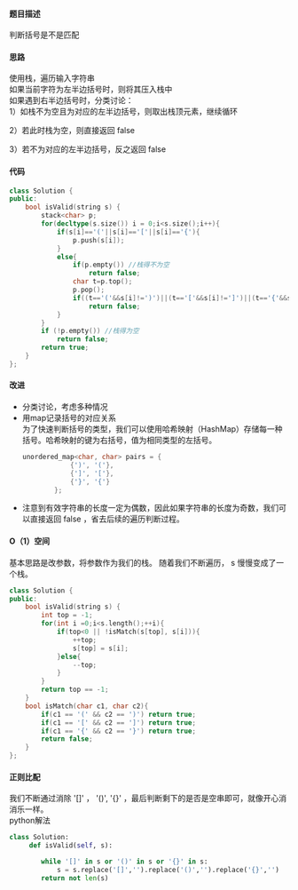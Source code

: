 #### 题目描述 ####  
判断括号是不是匹配

#### 思路 ####
使用栈，遍历输入字符串  
如果当前字符为左半边括号时，则将其压入栈中  
如果遇到右半边括号时，分类讨论：  
1）如栈不为空且为对应的左半边括号，则取出栈顶元素，继续循环  
  
2）若此时栈为空，则直接返回 false  
  
3）若不为对应的左半边括号，反之返回 false  

#### 代码 ####
```cpp
class Solution {
public:
    bool isValid(string s) {
        stack<char> p;
        for(decltype(s.size()) i = 0;i<s.size();i++){
            if(s[i]=='('||s[i]=='['||s[i]=='{'){
                p.push(s[i]);
            }
            else{
                if(p.empty()) //栈得不为空
                    return false;
                char t=p.top();
                p.pop();
                if((t=='('&&s[i]!=')')||(t=='['&&s[i]!=']')||(t=='{'&&s[i]!='}'))
                    return false;
            }
        }
        if (!p.empty()) //栈得为空
            return false;
        return true;
    }
};
```

#### 改进 ####
- 分类讨论，考虑多种情况  
- 用map记录括号的对应关系  
为了快速判断括号的类型，我们可以使用哈希映射（HashMap）存储每一种括号。哈希映射的键为右括号，值为相同类型的左括号。  
    ```cpp
    unordered_map<char, char> pairs = {
                {')', '('},
                {']', '['},
                {'}', '{'}
            };
    ```
- 注意到有效字符串的长度一定为偶数，因此如果字符串的长度为奇数，我们可以直接返回 false ，省去后续的遍历判断过程。

#### O（1）空间 ####
基本思路是改参数，将参数作为我们的栈。  随着我们不断遍历， s 慢慢变成了一个栈。  
```cpp
class Solution {
public:
    bool isValid(string s) {
        int top = -1;
        for(int i =0;i<s.length();++i){
            if(top<0 || !isMatch(s[top], s[i])){
                ++top;
                s[top] = s[i];
            }else{
                --top;
            }
        }
        return top == -1;
    }
    bool isMatch(char c1, char c2){
        if(c1 == '(' && c2 == ')') return true;
        if(c1 == '[' && c2 == ']') return true;
        if(c1 == '{' && c2 == '}') return true;
        return false;
    }
};
```

#### 正则比配 ####
我们不断通过消除 '[]' ， '()', '{}' ，最后判断剩下的是否是空串即可，就像开心消消乐一样。  
python解法
```python
class Solution:
     def isValid(self, s):

        while '[]' in s or '()' in s or '{}' in s:
            s = s.replace('[]','').replace('()','').replace('{}','')
        return not len(s)
```